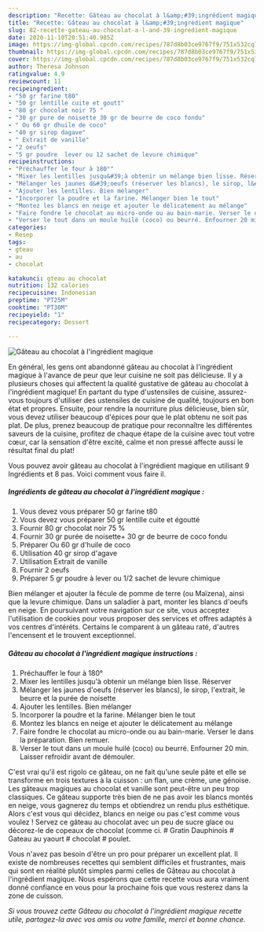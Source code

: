 ```yaml
---
description: "Recette: Gâteau au chocolat à l&amp;#39;ingrédient magique"
title: "Recette: Gâteau au chocolat à l&amp;#39;ingrédient magique"
slug: 82-recette-gateau-au-chocolat-a-l-and-39-ingredient-magique
date: 2020-11-10T20:51:40.985Z
image: https://img-global.cpcdn.com/recipes/787d8b03ce9767f9/751x532cq70/gateau-au-chocolat-a-lingredient-magique-photo-principale-de-la-recette.jpg
thumbnail: https://img-global.cpcdn.com/recipes/787d8b03ce9767f9/751x532cq70/gateau-au-chocolat-a-lingredient-magique-photo-principale-de-la-recette.jpg
cover: https://img-global.cpcdn.com/recipes/787d8b03ce9767f9/751x532cq70/gateau-au-chocolat-a-lingredient-magique-photo-principale-de-la-recette.jpg
author: Theresa Johnson
ratingvalue: 4.9
reviewcount: 11
recipeingredient:
- "50 gr farine t80"
- "50 gr lentille cuite et goutt"
- "80 gr chocolat noir 75 "
- "30 gr pure de noisette 30 gr de beurre de coco fondu"
- " Ou 60 gr dhuile de coco"
- "40 gr sirop dagave"
- " Extrait de vanille"
- "2 oeufs"
- "5 gr poudre  lever ou 12 sachet de levure chimique"
recipeinstructions:
- "Préchauffer le four à 180°"
- "Mixer les lentilles jusqu&#39;à obtenir un mélange bien lisse. Réserver"
- "Mélanger les jaunes d&#39;oeufs (réserver les blancs), le sirop, l&#39;extrait, le beurre et la purée de noisette"
- "Ajouter les lentilles. Bien mélanger"
- "Incorporer la poudre et la farine. Mélanger bien le tout"
- "Montez les blancs en neige et ajouter le délicatement au mélange"
- "Faire fondre le chocolat au micro-onde ou au bain-marie. Verser le dans la préparation. Bien remuer."
- "Verser le tout dans un moule huilé (coco) ou beurré. Enfourner 20 min. Laisser refroidir avant de démouler."
categories:
- Resep
tags:
- gteau
- au
- chocolat

katakunci: gteau au chocolat 
nutrition: 132 calories
recipecuisine: Indonesian
preptime: "PT25M"
cooktime: "PT30M"
recipeyield: "1"
recipecategory: Dessert

---
```



![Gâteau au chocolat à l&#39;ingrédient magique](https://img-global.cpcdn.com/recipes/787d8b03ce9767f9/751x532cq70/gateau-au-chocolat-a-lingredient-magique-photo-principale-de-la-recette.jpg)

En général, les gens ont abandonné gâteau au chocolat à l&#39;ingrédient magique à l'avance de peur que leur cuisine ne soit pas délicieuse. Il y a plusieurs choses qui affectent la qualité gustative de gâteau au chocolat à l&#39;ingrédient magique! En partant du type d'ustensiles de cuisine, assurez-vous toujours d'utiliser des ustensiles de cuisine de qualité, toujours en bon état et propres. Ensuite, pour rendre la nourriture plus délicieuse, bien sûr, vous devez utiliser beaucoup d'épices pour que le plat obtenu ne soit pas plat. De plus, prenez beaucoup de pratique pour reconnaître les différentes saveurs de la cuisine, profitez de chaque étape de la cuisine avec tout votre cœur, car la sensation d'être excité, calme et non pressé affecte aussi le résultat final du plat!

<!--inarticleads1-->

Vous pouvez avoir gâteau au chocolat à l&#39;ingrédient magique en utilisant 9 Ingrédients et 8 pas. Voici comment vous faire il.

##### Ingrédients de gâteau au chocolat à l&#39;ingrédient magique :

1. Vous devez vous préparer 50 gr farine t80
1. Vous devez vous préparer 50 gr lentille cuite et égoutté
1. Fournir 80 gr chocolat noir 75 %
1. Fournir 30 gr purée de noisette+ 30 gr de beurre de coco fondu
1. Préparer  Ou 60 gr d&#39;huile de coco
1. Utilisation 40 gr sirop d&#39;agave
1. Utilisation  Extrait de vanille
1. Fournir 2 oeufs
1. Préparer 5 gr poudre à lever ou 1/2 sachet de levure chimique


Bien mélanger et ajouter la fécule de pomme de terre (ou Maïzena), ainsi que la levure chimique. Dans un saladier à part, monter les blancs d&#39;oeufs en neige. En poursuivant votre navigation sur ce site, vous acceptez l&#39;utilisation de cookies pour vous proposer des services et offres adaptés à vos centres d&#39;intéréts. Certains le comparent à un gâteau raté, d&#39;autres l&#39;encensent et le trouvent exceptionnel. 

<!--inarticleads2-->

##### Gâteau au chocolat à l&#39;ingrédient magique instructions :

1. Préchauffer le four à 180°
1. Mixer les lentilles jusqu&#39;à obtenir un mélange bien lisse. Réserver
1. Mélanger les jaunes d&#39;oeufs (réserver les blancs), le sirop, l&#39;extrait, le beurre et la purée de noisette
1. Ajouter les lentilles. Bien mélanger
1. Incorporer la poudre et la farine. Mélanger bien le tout
1. Montez les blancs en neige et ajouter le délicatement au mélange
1. Faire fondre le chocolat au micro-onde ou au bain-marie. Verser le dans la préparation. Bien remuer.
1. Verser le tout dans un moule huilé (coco) ou beurré. Enfourner 20 min. Laisser refroidir avant de démouler.


C&#39;est vrai qu&#39;il est rigolo ce gâteau, on ne fait qu&#39;une seule pâte et elle se transforme en trois textures à la cuisson : un flan, une crème, une génoise. Les gâteaux magiques au chocolat et vanille sont peut-être un peu trop classiques. Ce gâteau supporte très bien de ne pas avoir les blancs montés en neige, vous gagnerez du temps et obtiendrez un rendu plus esthétique. Alors c&#39;est vous qui décidez, blancs en neige ou pas c&#39;est comme vous voulez ! Servez ce gâteau au chocolat avec un peu de sucre glace ou décorez-le de copeaux de chocolat (comme ci. # Gratin Dauphinois # Gateau au yaourt # chocolat # poulet. 

<!--inarticleads1-->

<p>
Vous n'avez pas besoin d'être un pro pour préparer un excellent plat. Il existe de nombreuses recettes qui semblent difficiles et frustrantes, mais qui sont en réalité plutôt simples parmi celles de Gâteau au chocolat à l&#39;ingrédient magique. Nous espérons que cette recette vous aura vraiment donné confiance en vous pour la prochaine fois que vous resterez dans la zone de cuisson.
</p>

<p>
<i>Si vous trouvez cette Gâteau au chocolat à l&#39;ingrédient magique recette utile, partagez-la avec vos amis ou votre famille, merci et bonne chance.</i>
</p>
